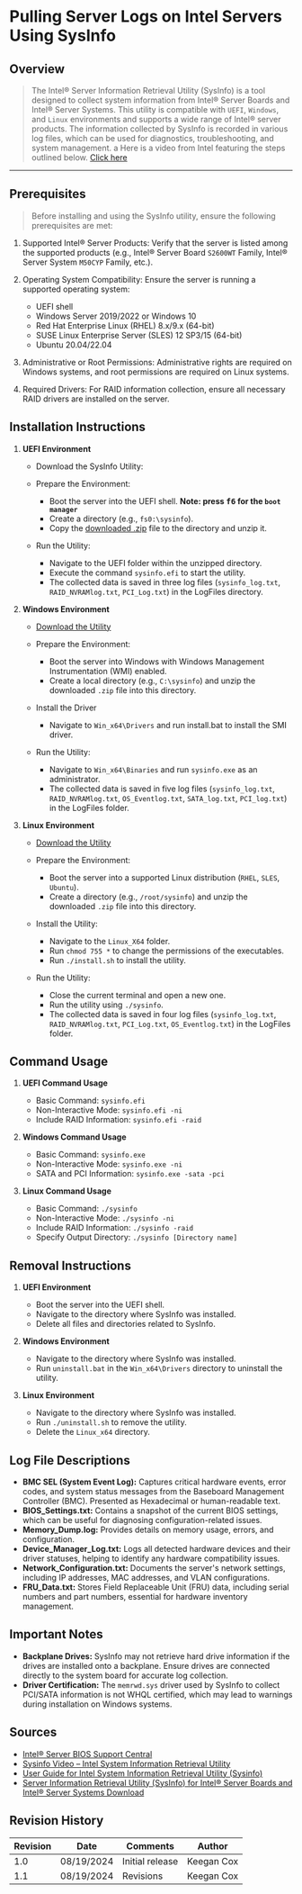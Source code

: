 # Pulling Server Logs on Intel Servers Using SysInfo

## Overview
> The Intel® Server Information Retrieval Utility (SysInfo) is a tool designed to collect system information from Intel® Server Boards and Intel® Server Systems. This utility is compatible with `UEFI`, `Windows`, and `Linux` environments and supports a wide range of Intel® server products. The information collected by SysInfo is recorded in various log files, which can be used for diagnostics, troubleshooting, and system management.
a
> Here is a video from Intel featuring the steps outlined below. [Click here][sysinfo_video]


***

## Prerequisites
> Before installing and using the SysInfo utility, ensure the following prerequisites are met:

1. Supported Intel® Server Products: Verify that the server is listed among the supported products (e.g., Intel® Server Board `S2600WT` Family, Intel® Server System `M50CYP` Family, etc.).

2. Operating System Compatibility: Ensure the server is running a supported operating system:
    - UEFI shell
    - Windows Server 2019/2022 or Windows 10
    - Red Hat Enterprise Linux (RHEL) 8.x/9.x (64-bit)
    - SUSE Linux Enterprise Server (SLES) 12 SP3/15 (64-bit)
    - Ubuntu 20.04/22.04

3. Administrative or Root Permissions: Administrative rights are required on Windows systems, and root permissions are required on Linux systems.
4. Required Drivers: For RAID information collection, ensure all necessary RAID drivers are installed on the server.

## Installation Instructions
1. **UEFI Environment**
    - Download the SysInfo Utility:
    - Prepare the Environment:
        - Boot the server into the UEFI shell. **Note: press <kbd>f6</kbd> for the `boot manager`**
        - Create a directory (e.g., `fs0:\sysinfo`).
        - Copy the [downloaded .zip][sysinfo_download] file to the directory and unzip it.

    - Run the Utility:
        - Navigate to the UEFI folder within the unzipped directory.
        - Execute the command `sysinfo.efi` to start the utility.
        - The collected data is saved in three log files (`sysinfo_log.txt`, `RAID_NVRAMlog.txt`, `PCI_Log.txt`) in the LogFiles directory.

2. **Windows Environment**
    - [Download the Utility][sysinfo_download]
    - Prepare the Environment:
        - Boot the server into Windows with Windows Management Instrumentation (WMI) enabled.
        - Create a local directory (e.g., `C:\sysinfo`) and unzip the downloaded `.zip` file into this directory.

    - Install the Driver
        - Navigate to `Win_x64\Drivers` and run install.bat to install the SMI driver.

    - Run the Utility:
        - Navigate to `Win_x64\Binaries` and run `sysinfo.exe` as an administrator.
        - The collected data is saved in five log files (`sysinfo_log.txt`, `RAID_NVRAMlog.txt`, `OS_Eventlog.txt`, `SATA_log.txt`, `PCI_log.txt`) in the LogFiles folder.

3. **Linux Environment**
    - [Download the Utility][sysinfo_download]
    - Prepare the Environment:
        - Boot the server into a supported Linux distribution (`RHEL`, `SLES`, `Ubuntu`).
        - Create a directory (e.g., `/root/sysinfo`) and unzip the downloaded `.zip` file into this directory.

    - Install the Utility:
        - Navigate to the `Linux_X64` folder.
        - Run `chmod 755 *` to change the permissions of the executables.
        - Run `./install.sh` to install the utility.

    - Run the Utility:
        - Close the current terminal and open a new one.
        - Run the utility using `./sysinfo`.
        - The collected data is saved in four log files (`sysinfo_log.txt`, `RAID_NVRAMlog.txt`, `PCI_Log.txt`, `OS_Eventlog.txt`) in the LogFiles folder.

## Command Usage
1. **UEFI Command Usage**
    - Basic Command: `sysinfo.efi`
    - Non-Interactive Mode: `sysinfo.efi -ni`
    - Include RAID Information: `sysinfo.efi -raid`

2. **Windows Command Usage**
    - Basic Command: `sysinfo.exe`
    - Non-Interactive Mode: `sysinfo.exe -ni`
    - SATA and PCI Information: `sysinfo.exe -sata -pci`

3. **Linux Command Usage**
    - Basic Command: `./sysinfo`
    - Non-Interactive Mode: `./sysinfo -ni`
    - Include RAID Information: `./sysinfo -raid`
    - Specify Output Directory: `./sysinfo [Directory name]`

## Removal Instructions
1. **UEFI Environment**
    - Boot the server into the UEFI shell.
    - Navigate to the directory where SysInfo was installed.
    - Delete all files and directories related to SysInfo.

2. **Windows Environment**
    - Navigate to the directory where SysInfo was installed.
    - Run `uninstall.bat` in the `Win_x64\Drivers` directory to uninstall the utility.

3. **Linux Environment**
    - Navigate to the directory where SysInfo was installed.
    - Run `./uninstall.sh` to remove the utility.
    - Delete the `Linux_x64` directory.

## Log File Descriptions
- **BMC SEL (System Event Log):** Captures critical hardware events, error codes, and system status messages from the Baseboard Management Controller (BMC). Presented as Hexadecimal or human-readable text. 
- **BIOS_Settings.txt:** Contains a snapshot of the current BIOS settings, which can be useful for diagnosing configuration-related issues.
- **Memory_Dump.log:** Provides details on memory usage, errors, and configuration.
- **Device_Manager_Log.txt:** Logs all detected hardware devices and their driver statuses, helping to identify any hardware compatibility issues.
- **Network_Configuration.txt:** Documents the server's network settings, including IP addresses, MAC addresses, and VLAN configurations.
- **FRU_Data.txt:** Stores Field Replaceable Unit (FRU) data, including serial numbers and part numbers, essential for hardware inventory management.

## Important Notes
- **Backplane Drives:** SysInfo may not retrieve hard drive information if the drives are installed onto a backplane. Ensure drives are connected directly to the system board for accurate log collection.
- **Driver Certification:** The `memrwd.sys` driver used by SysInfo to collect PCI/SATA information is not WHQL certified, which may lead to warnings during installation on Windows systems.


## Sources
- [Intel® Server BIOS Support Central][support_central]
- [Sysinfo Video – Intel System Information Retrieval Utility][sysinfo_video]
- [User Guide for Intel System Information Retrieval Utility (Sysinfo)][sysinfo_home]
- [Server Information Retrieval Utility (SysInfo) for Intel® Server Boards and Intel® Server Systems Download][sysinfo_download]


[support_central]:https://www.intel.com/content/www/us/en/support/articles/000088822/server-products.html
[sysinfo_video]: https://www.intel.com/content/www/us/en/support/articles/000032842/server-products.html
[sysinfo_home]: https://www.intel.com/content/www/us/en/support/articles/000023940/server-products/server-boards.html
[sysinfo_download]: https://www.intel.com/content/www/us/en/download/765096/server-information-retrieval-utility-sysinfo-for-intel-server-boards-and-intel-server-systems.html?wapkw=%20Intel%20System%20Information%20Retrieval%20Utility%20(Sysinfo)

## Revision History
| Revision | Date       | Comments                                                                 | Author     |
|----------|------------|--------------------------------------------------------------------------|------------|
| 1.0      | 08/19/2024 | Initial release | Keegan Cox |
| 1.1      | 08/19/2024 | Revisions | Keegan Cox |



